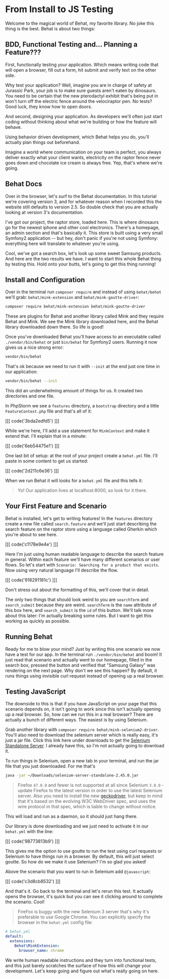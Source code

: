 # From Install to JS Testing

Welcome to the magical world of Behat, my favorite library. No joke 
this thing is the best. Behat is about two things:

## BDD, Functional Testing and... Planning a Feature???

First, functionally testing your application. Which means writing code that will
open a browser, fill out a form, hit submit and verify text on the other side.

Why test your application? Well, imagine you are in charge of safety at Jurassic
Park, your job is to make sure guests aren't eaten by dinosaurs. You need to be 
certain that the new pterodactyl exhibit that's being put in won't turn off the
electric fence around the velociraptor pen. No tests? Good luck, they know how to
open doors. 

And second, designing your application. As developers we'll often just start coding
without thinking about what we're building or how the feature will behave.

Using behavior driven development, which Behat helps you do, you'll actually plan things
out beforehand. 

Imagine a world where communication on your team is perfect, you always deliver exactly
what your client wants, electricity on the raptor fence never goes down and chocolate
ice cream is always free. Yep, that's where we're going. 

## Behat Docs

Over in the browser, let's surf to the Behat documentation. In this tutorial we're covering
version 3, and for whatever reason when I recorded this the website still defaults to version 
2.5. So double check that you are actually looking at version 3's documentation. 

I've got our project, the raptor store, loaded here. This is where dinosaurs go for the
newest iphone and other cool electronics. There's a homepage, an admin section and that's
basically it. This store is built using a very small Symfony2 application -- but hey,
don't panic if you're not using Symfony: everything here will translate to whatever
you're using.

Cool, we've got a search box, let's look up some sweet Samsung products. And here
are the two results we have. I want to start this whole Behat thing by testing this. 
Hold onto your butts, let's going to get this thing running! 

## Install and Configuration

Over in the terminal run `composer require` and instead of using `behat/behat` we'll grab:
`behat/mink-extension` and `behat/mink-goutte-driver`:

```bash
composer require behat/mink-extension behat/mink-goutte-driver
```

These are plugins for Behat and another library called Mink and they require Behat and
Mink. We see the Mink library downloaded here,  and the Behat library downloaded
down there. So life is good! 

Once you've downloaded Behat you'll have access to an executable called `./vendor/bin/behat`
or just `bin/behat` for Symfony2 users. Running it now gives us a nice strong error:

```bash
vendor/bin/behat
```

That's ok because we need to run it with `--init` at the end just one time in
our application:

```bash
vendor/bin/behat --init
```

This did an underwhelming amount of things for us. It created two directories and one file. 

In PhpStorm we see a `features` directory, a `bootstrap` directory and a little `FeatureContext.php`
file and that's all of it:

[[[ code('3bda2edfd5') ]]]

While we're here, I'll add a use statement for `MinkContext` and make it extend that.
I'll explain that in a minute:

[[[ code('6eb54475e1') ]]]

One last bit of setup: at the root of your project create a `behat.yml` file. I'll paste in some
content to get us started:

[[[ code('2d211c6e36') ]]]

When we run Behat it will looks for a `behat.yml` file and this tells it:

> Yo! Our application lives at localhost:8000, so look for it there.

## Your First Feature and Scenario

Behat is installed, let's get to writing features! In the `features` directory create a new file
called `search.feature` and we'll just start describing the search feature on the raptor store
using a language called Gherkin which you're about to see here. 

[[[ code('c1178e9e4e') ]]]

Here I'm just using human readable language to describe the search feature in general. Within
each feature we'll have many different scenarios or user flows. So let's start with 
`Scenario: Searching for a product that exists`. Now using very natural language I'll describe
the flow. 

[[[ code('918291181c') ]]]

Don't stress out about the formatting of this, we'll cover that in detail. 

The only two things that should look weird to you are `searchTerm` and `search_submit` because
they are weird. `searchTerm` is the `name` attribute of this box here, and `search_submit` is the
`id` of this button. We'll talk more about this later: I'm actually breaking some rules. But
I want to get this working as quickly as possible. 

## Running Behat

Ready for me to blow your mind? Just by writing this one scenario we now have a test for our app.
In the terminal run `./vendor/bin/behat` and boom! It just read that scenario and actually went
to our homepage, filled in the search box, pressed the button and verified that "Samsung Galaxy"
was rendering on the next page. Why don't we see this happen? By default, it runs things using
invisible curl request instead of opening up a real browser. 

## Testing JavaScript

The downside to this is that if you have JavaScript on your page that this scenario depends on, it
isn't going to work since this isn't actually opening up a real browser. So, how can we run
this in a real browser? There are actually a bunch of different ways. The easiest is by
using Selenium. 

Grab another library with `composer require behat/mink-selenium2-driver`. You'll also need to download
the selenium server which is really easy, it's just a jar file. Click this link here under downloads 
to get the [Selenium Standalone Server](http://www.seleniumhq.org/download/). I already have
this, so I'm not actually going to download it.

To run things in Selenium, open a new tab in your terminal, and run the jar file that you just downloaded.
For me that's

```bash
java -jar ~/Downloads/selenium-server-standalone-2.45.0.jar
```

> Firefox `47.0.0` and fewer is not supported at all since Selenium `3.0.0` - update Firefox
> to the latest version in order to use the latest Selenium server. Also you need to install
> the new [geckodriver][geckodriver], but keep in mind that it's based on the evolving W3C
> WebDriver spec, and uses the wire protocol in that spec, which is liable to change without
> notice.

This will load and run as a daemon, so it should just hang there. 

Our library is done downloading and we just need to activate it in our `behat.yml` with the line:

[[[ code('98773813b9') ]]]

This gives me the option to use goutte to run the test using curl requests or Selenium to have things
run in a browser. By default, this will just select goutte. So how do we make it use Selenium? I'm so
glad you asked! 

Above the scenario that you want to run in Selenium add `@javascript`:

[[[ code('c3d8cb8532') ]]]

And that's it. Go back to the terminal and let's rerun this test. It actually opens the browser,
it's quick but you can see it clicking around to complete the scenario. Cool!

> FireFox is buggy with the new Selenium 3 server that's why it's preferable to use Google Chrome.
> You can explicitly specify the browser in the `behat.yml` config file:
  ```yml
  # behat.yml
  default:
    extensions:
      Behat\MinkExtension:
        browser_name: chrome
  ```

We write human readable instructions and they turn into functional tests, and this just barely
scratches the surface of how this will change your development. Let's keep going and figure out
what's really going on here.


[geckodriver]: https://github.com/mozilla/geckodriver
